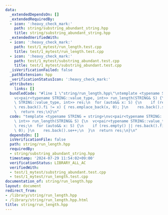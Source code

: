 ```yaml
---
data:
  _extendedDependsOn: []
  _extendedRequiredBy:
  - icon: ':heavy_check_mark:'
    path: string/substring_abundant_string.hpp
    title: string/substring_abundant_string.hpp
  _extendedVerifiedWith:
  - icon: ':heavy_check_mark:'
    path: test/1_mytest/run_length.test.cpp
    title: test/1_mytest/run_length.test.cpp
  - icon: ':heavy_check_mark:'
    path: test/1_mytest/substring_abundant.test.cpp
    title: test/1_mytest/substring_abundant.test.cpp
  _isVerificationFailed: false
  _pathExtension: hpp
  _verificationStatusIcon: ':heavy_check_mark:'
  attributes:
    links: []
  bundledCode: "#line 1 \"string/run_length.hpp\"\ntemplate <typename STRING = string>\n\
    vc<pair<typename STRING::value_type, int>> run_length(STRING& S) {\n  vc<pair<typename\
    \ STRING::value_type, int>> res;\n  for (auto&& x: S) {\n    if (res.empty() ||\
    \ res.back().fi != x) { res.emplace_back(x, 0); }\n    res.back().se++;\n  }\n\
    \  return res;\n}\n"
  code: "template <typename STRING = string>\nvc<pair<typename STRING::value_type,\
    \ int>> run_length(STRING& S) {\n  vc<pair<typename STRING::value_type, int>>\
    \ res;\n  for (auto&& x: S) {\n    if (res.empty() || res.back().fi != x) { res.emplace_back(x,\
    \ 0); }\n    res.back().se++;\n  }\n  return res;\n}\n"
  dependsOn: []
  isVerificationFile: false
  path: string/run_length.hpp
  requiredBy:
  - string/substring_abundant_string.hpp
  timestamp: '2024-07-29 11:54:02+09:00'
  verificationStatus: LIBRARY_ALL_AC
  verifiedWith:
  - test/1_mytest/substring_abundant.test.cpp
  - test/1_mytest/run_length.test.cpp
documentation_of: string/run_length.hpp
layout: document
redirect_from:
- /library/string/run_length.hpp
- /library/string/run_length.hpp.html
title: string/run_length.hpp
---
```

